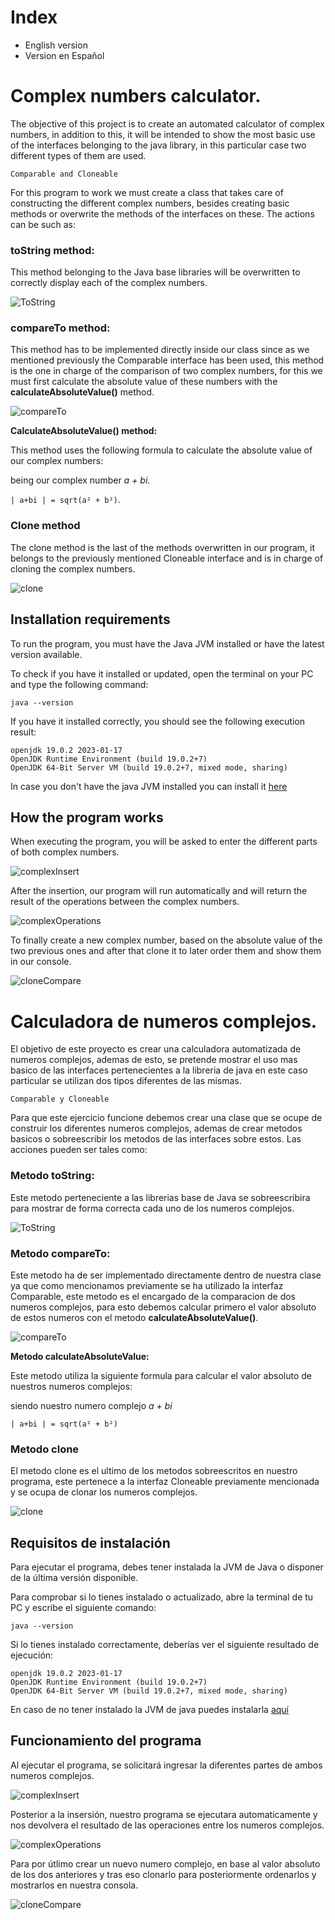 # Index

- English version
- Version en Español


# Complex numbers calculator.

The objective of this project is to create an automated calculator of complex numbers, in addition to this, it will be intended to show the most basic use of the interfaces belonging to the java library, in this particular case two different types of them are used. 

`Comparable and Cloneable`

For this program to work we must create a class that takes care of constructing the different complex numbers, besides creating basic methods or overwrite the methods of the interfaces on these. The actions can be such as:

### toString method:

This method belonging to the Java base libraries will be overwritten to correctly display each of the complex numbers.

![ToString](https://github.com/Masu17/prueba/assets/114241909/04a16565-c585-4050-85d6-be6267311825)

### compareTo method:

This method has to be implemented directly inside our class since as we mentioned previously the Comparable interface has been used, this method is the one in charge of the comparison of two complex numbers, for this we must first calculate the absolute value of these numbers with the **calculateAbsoluteValue()** method.

![compareTo](https://github.com/Masu17/prueba/assets/114241909/bf0afa91-55e8-44d8-8277-9d045073cf5d)

**CalculateAbsoluteValue() method:**

This method uses the following formula to calculate the absolute value of our complex numbers:

being our complex number *a + bi*.

`| a+bi | = sqrt(a² + b²)`.

### Clone method

The clone method is the last of the methods overwritten in our program, it belongs to the previously mentioned Cloneable interface and is in charge of cloning the complex numbers.

![clone](https://github.com/Masu17/prueba/assets/114241909/8d2af8ac-4c89-4f09-9d12-2ddb077db8d3)

## Installation requirements
To run the program, you must have the Java JVM installed or have the latest version available.

To check if you have it installed or updated, open the terminal on your PC and type the following command:

```
java --version
```

If you have it installed correctly, you should see the following execution result:

```
openjdk 19.0.2 2023-01-17
OpenJDK Runtime Environment (build 19.0.2+7)
OpenJDK 64-Bit Server VM (build 19.0.2+7, mixed mode, sharing)
```

In case you don't have the java JVM installed you can install it [here](https://www.oracle.com/es/java/technologies/downloads/)

## How the program works

When executing the program, you will be asked to enter the different parts of both complex numbers.

![complexInsert](https://github.com/Masu17/prueba/assets/114241909/ce595730-ffde-4eed-85bb-3ef070a8187b)

After the insertion, our program will run automatically and will return the result of the operations between the complex numbers.

![complexOperations](https://github.com/Masu17/prueba/assets/114241909/a0f2a16a-e0c7-4baf-bbe4-ab1325ff7425)

To finally create a new complex number, based on the absolute value of the two previous ones and after that clone it to later order them and show them in our console.

![cloneCompare](https://github.com/Masu17/prueba/assets/114241909/0ca335e3-6fa5-415e-bb3a-d85200453ab8)
# Calculadora de numeros complejos.

El objetivo de este proyecto es crear una calculadora automatizada de numeros complejos, ademas de esto, se pretende mostrar el uso mas basico de las interfaces pertenecientes a la libreria de java en este caso particular se utilizan dos tipos diferentes de las mismas. 

`Comparable y Cloneable`

Para que este ejercicio funcione debemos crear una clase que se ocupe de construir los diferentes numeros complejos, ademas de crear metodos basicos o sobreescribir los metodos de las interfaces sobre estos. Las acciones pueden ser tales como:

### Metodo toString:

Este metodo perteneciente a las librerias base de Java se sobreescribira para mostrar de forma correcta cada uno de los numeros complejos.

![ToString](https://github.com/Masu17/prueba/assets/114241909/04a16565-c585-4050-85d6-be6267311825)

### Metodo compareTo:

Este metodo ha de ser implementado directamente dentro de nuestra clase ya que como mencionamos previamente se ha utilizado la interfaz Comparable, este metodo es el encargado de la comparacion de dos numeros complejos, para esto debemos calcular primero el valor absoluto de estos numeros con el metodo **calculateAbsoluteValue()**.

![compareTo](https://github.com/Masu17/prueba/assets/114241909/bf0afa91-55e8-44d8-8277-9d045073cf5d)

**Metodo calculateAbsoluteValue:**

Este metodo utiliza la siguiente formula para calcular el valor absoluto de nuestros numeros complejos:

siendo nuestro numero complejo *a + bi*

`| a+bi | = sqrt(a² + b²)`

### Metodo clone

El metodo clone es el ultimo de los metodos sobreescritos en nuestro programa, este pertenece a la interfaz Cloneable previamente mencionada y se ocupa de clonar los numeros complejos.

![clone](https://github.com/Masu17/prueba/assets/114241909/8d2af8ac-4c89-4f09-9d12-2ddb077db8d3)

## Requisitos de instalación
Para ejecutar el programa, debes tener instalada la JVM de Java o disponer de la última versión disponible.

Para comprobar si lo tienes instalado o actualizado, abre la terminal de tu PC y escribe el siguiente comando:

```
java --version
```

Si lo tienes instalado correctamente, deberías ver el siguiente resultado de ejecución:

```
openjdk 19.0.2 2023-01-17
OpenJDK Runtime Environment (build 19.0.2+7)
OpenJDK 64-Bit Server VM (build 19.0.2+7, mixed mode, sharing)
```

En caso de no tener instalado la JVM de java puedes instalarla [aquí](https://www.oracle.com/es/java/technologies/downloads/)

## Funcionamiento del programa

Al ejecutar el programa, se solicitará ingresar la diferentes partes de ambos numeros complejos.

![complexInsert](https://github.com/Masu17/prueba/assets/114241909/ce595730-ffde-4eed-85bb-3ef070a8187b)

Posterior a la insersión, nuestro programa se ejecutara automaticamente y nos devolvera el resultado de las operaciones entre los numeros complejos.

![complexOperations](https://github.com/Masu17/prueba/assets/114241909/a0f2a16a-e0c7-4baf-bbe4-ab1325ff7425)

Para por útlimo crear un nuevo numero complejo, en base al valor absoluto de los dos anteriores y tras eso clonarlo para posteriormente ordenarlos y mostrarlos en nuestra consola.

![cloneCompare](https://github.com/Masu17/prueba/assets/114241909/0ca335e3-6fa5-415e-bb3a-d85200453ab8)
